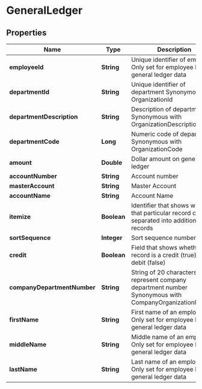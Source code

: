 

# GeneralLedger


## Properties

| Name | Type | Description | Notes |
|------------ | ------------- | ------------- | -------------|
|**employeeId** | **String** | Unique identifier of employee Only set for employee level general ledger data |  [optional] |
|**departmentId** | **String** | Unique identifier of department Synonymous with OrganizationId |  [optional] |
|**departmentDescription** | **String** | Description of department Synonymous with OrganizationDescription |  [optional] |
|**departmentCode** | **Long** | Numeric code of department  Synonymous with OrganizationCode |  [optional] |
|**amount** | **Double** | Dollar amount on general ledger |  [optional] |
|**accountNumber** | **String** | Account number  |  [optional] |
|**masterAccount** | **String** | Master Account  |  [optional] |
|**accountName** | **String** | Account Name |  [optional] |
|**itemize** | **Boolean** | Identifier that shows whether that particular record can be separated into additional records |  [optional] |
|**sortSequence** | **Integer** | Sort sequence number |  [optional] |
|**credit** | **Boolean** | Field that shows whether record is a credit (true) or debit (false) |  [optional] |
|**companyDepartmentNumber** | **String** | String of 20 characters that represent company department number  Synonymous with CompanyOrganizationNumber |  [optional] |
|**firstName** | **String** | First name of an employee Only set for employee level general ledger data |  [optional] |
|**middleName** | **String** | Middle name of an employee Only set for employee level general ledger data |  [optional] |
|**lastName** | **String** | Last name of an employee Only set for employee level general ledger data |  [optional] |



